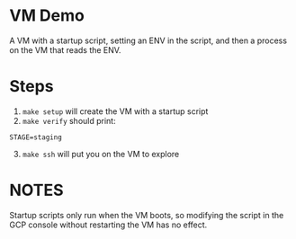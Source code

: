 # VM Demo

A VM with a startup script, setting an ENV in the script,
and then a process on the VM that reads the ENV.

# Steps

1. `make setup` will create the VM with a startup script
2. `make verify` should print:

```
STAGE=staging
```

3. `make ssh` will put you on the VM to explore


# NOTES

Startup scripts only run when the VM boots, so modifying the script
in the GCP console without restarting the VM has no effect.
